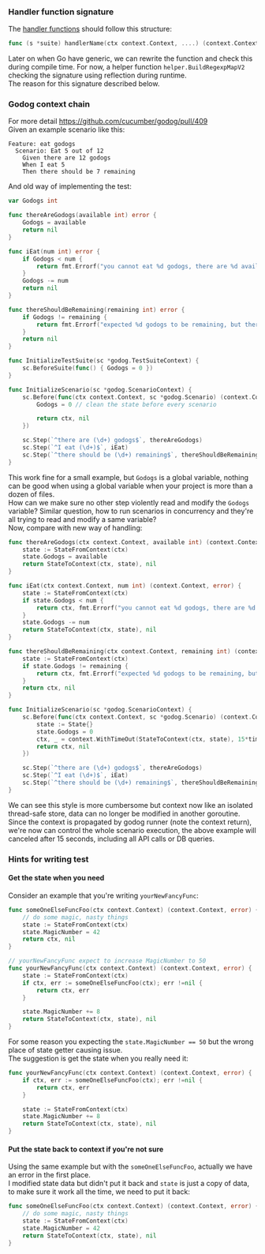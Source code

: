 ### Handler function signature
The [handler functions](bob/bdd_steps.go#L26-L27) should follow this structure:

```go
func (s *suite) handlerName(ctx context.Context, ....) (context.Context, error) {
```
Later on when Go have generic, we can rewrite the function and check this during compile time. For now, a helper function `helper.BuildRegexpMapV2` checking the signature using reflection during runtime.  
The reason for this signature described below.
### Godog context chain
For more detail https://github.com/cucumber/godog/pull/409  
Given an example scenario like this:
```gherkin
Feature: eat godogs
  Scenario: Eat 5 out of 12
    Given there are 12 godogs
    When I eat 5
    Then there should be 7 remaining
```
And old way of implementing the test:
```go
var Godogs int

func thereAreGodogs(available int) error {
	Godogs = available
	return nil
}

func iEat(num int) error {
	if Godogs < num {
		return fmt.Errorf("you cannot eat %d godogs, there are %d available", num, Godogs)
	}
	Godogs -= num
	return nil
}

func thereShouldBeRemaining(remaining int) error {
	if Godogs != remaining {
		return fmt.Errorf("expected %d godogs to be remaining, but there is %d", remaining, Godogs)
	}
	return nil
}

func InitializeTestSuite(sc *godog.TestSuiteContext) {
	sc.BeforeSuite(func() { Godogs = 0 })
}

func InitializeScenario(sc *godog.ScenarioContext) {
	sc.Before(func(ctx context.Context, sc *godog.Scenario) (context.Context, error) {
		Godogs = 0 // clean the state before every scenario

		return ctx, nil
	})

	sc.Step(`^there are (\d+) godogs$`, thereAreGodogs)
	sc.Step(`^I eat (\d+)$`, iEat)
	sc.Step(`^there should be (\d+) remaining$`, thereShouldBeRemaining)
}
```

This work fine for a small example, but `Godogs` is a global variable, nothing can be good when using a global variable when your project is more than a dozen of files.  
How can we make sure no other step violently read and modify the `Godogs` variable? Similar question, how to run scenarios in concurrency and they're all trying to read and modify a same variable?  
Now, compare with new way of handling:
```go
func thereAreGodogs(ctx context.Context, available int) (context.Context, error) {
	state := StateFromContext(ctx)
	state.Godogs = available
	return StateToContext(ctx, state), nil
}

func iEat(ctx context.Context, num int) (context.Context, error) {
	state := StateFromContext(ctx)
	if state.Godogs < num {
		return ctx, fmt.Errorf("you cannot eat %d godogs, there are %d available", num, Godogs)
	}
	state.Godogs -= num
	return StateToContext(ctx, state), nil
}

func thereShouldBeRemaining(ctx context.Context, remaining int) (context.Context, error) {
	state := StateFromContext(ctx)
	if state.Godogs != remaining {
		return ctx, fmt.Errorf("expected %d godogs to be remaining, but there is %d", remaining, Godogs)
	}
	return ctx, nil
}

func InitializeScenario(sc *godog.ScenarioContext) {
	sc.Before(func(ctx context.Context, sc *godog.Scenario) (context.Context, error) {
		state := State{}
		state.Godogs = 0
		ctx, _ = context.WithTimeOut(StateToContext(ctx, state), 15*time.Second)
		return ctx, nil
	})

	sc.Step(`^there are (\d+) godogs$`, thereAreGodogs)
	sc.Step(`^I eat (\d+)$`, iEat)
	sc.Step(`^there should be (\d+) remaining$`, thereShouldBeRemaining)
}
```
We can see this style is more cumbersome but context now like an isolated thread-safe store, data can no longer be modified in another goroutine.  
Since the context is propagated by godog runner (note the context return), we're now can control the whole scenario execution, the above example will canceled after 15 seconds, including all API calls or DB queries.  

### Hints for writing test
#### Get the state when you need
Consider an example that you're writing `yourNewFancyFunc`:
```go
func someOneElseFuncFoo(ctx context.Context) (context.Context, error) {
	// do some magic, nasty things
	state := StateFromContext(ctx)
	state.MagicNumber = 42
	return ctx, nil
}

// yourNewFancyFunc expect to increase MagicNumber to 50
func yourNewFancyFunc(ctx context.Context) (context.Context, error) {
	state := StateFromContext(ctx)
	if ctx, err := someOneElseFuncFoo(ctx); err !=nil {
		return ctx, err
	}

	state.MagicNumber += 8
	return StateToContext(ctx, state), nil
}
```
For some reason you expecting the `state.MagicNumber == 50` but the wrong place of state getter causing issue.  
The suggestion is get the state when you really need it:
```go
func yourNewFancyFunc(ctx context.Context) (context.Context, error) {
	if ctx, err := someOneElseFuncFoo(ctx); err !=nil {
		return ctx, err
	}

	state := StateFromContext(ctx)
	state.MagicNumber += 8
	return StateToContext(ctx, state), nil
}
```
#### Put the state back to context if you're not sure
Using the same example but with the `someOneElseFuncFoo`, actually we have an error in the first place.  
I modified state data but didn't put it back and `state` is just a copy of data, to make sure it work all the time, we need to put it back:
```go
func someOneElseFuncFoo(ctx context.Context) (context.Context, error) {
	// do some magic, nasty things
	state := StateFromContext(ctx)
	state.MagicNumber = 42
	return StateToContext(ctx, state), nil
}
```

